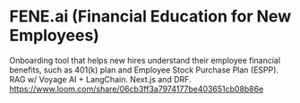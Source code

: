 # FENE.ai (Financial Education for New Employees)
Onboarding tool that helps new hires understand their employee financial benefits, such as 401(k) plan and Employee Stock Purchase Plan (ESPP). RAG w/ Voyage AI + LangChain. Next.js and DRF.
https://www.loom.com/share/06cb3ff3a7974177be403651cb08b86e
